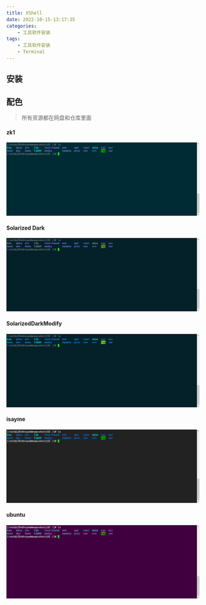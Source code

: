 ```yaml
---
title: XShell
date: 2022-10-15-13:17:35
categories:
	- 工具软件安装
tags:
	- 工具软件安装
    - Terminal
---
```



## 安装





## 配色

> 所有资源都在网盘和仓库里面

#### zk1

![](XShell-tool/image-20220801173236598.png)


#### Solarized Dark

![](XShell-tool/image-20220801173040826.png)


#### SolarizedDarkModify

![](XShell-tool/image-20220801173129171.png)




#### isayme

![](XShell-tool/image-20220801172922893.png)




#### ubuntu

![](XShell-tool/image-20220801173207482.png)



















